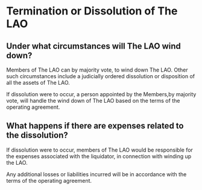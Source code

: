 # Termination or Dissolution of The LAO

## Under what circumstances will The LAO wind down?

Members of The LAO can  by majority vote, to wind down The LAO.  Other such circumstances include a judicially ordered dissolution or disposition of all the assets of The LAO. 

If dissolution were to occur, a person appointed by the Members,by majority vote, will handle the wind down of The LAO based on the terms of the operating agreement.

## What happens if there are expenses related to the dissolution?

If dissolution were to occur, members of The LAO would be responsible for the expenses associated with the liquidator, in connection with winding up the LAO.

Any additional losses or liabilities incurred will be in accordance with the terms of the operating agreement.

